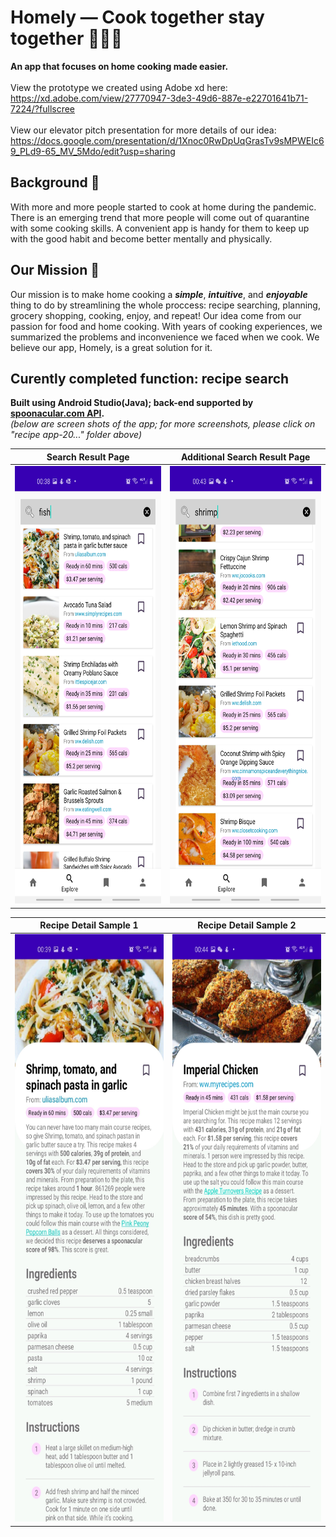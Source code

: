 # Homely — Cook together stay together   🍜🍛🍔
**An app that focuses on home cooking made easier.** </br> </br>
View the prototype we created using Adobe xd here:</br>https://xd.adobe.com/view/27770947-3de3-49d6-887e-e22701641b71-7224/?fullscree
</br> </br>
View our elevator pitch presentation for more details of our idea:</br>https://docs.google.com/presentation/d/1Xnoc0RwDpUqGrasTv9sMPWEIc69_PLd9-65_MV_5Mdo/edit?usp=sharing
</br>
## Background 🍎
With more and more people started to cook at home during the pandemic. There is an emerging trend that more people will come out of quarantine with some cooking skills. 
A convenient app is handy for them to keep up with the good habit and become better mentally and physically.

## Our Mission 🍇
Our mission is to make home cooking a ***simple***, ***intuitive***, and ***enjoyable*** thing to do by streamlining the whole proccess: recipe searching, planning, grocery shopping, cooking, enjoy, and repeat! Our idea come from our passion for food and home cooking. With years of cooking experiences, we summarized the problems and inconvenience we faced when we cook. We believe our app, Homely, is a great solution for it. 

## Curently completed function: recipe search
**Built using Android Studio(Java); back-end supported by [spoonacular.com API](https://spoonacular.com/food-api).** </br>
*(below are screen shots of the app; for more screenshots, please click on "recipe app-20..." folder above)* </br>

Search Result Page             |  Additional Search Result Page
:-------------------------:|:-------------------------:
<img src="https://github.com/Samantha-Zhan/Homely--Cook_together_stay_together/blob/master/recipe%20app-20210113T055038Z-001/recipe%20app/Screenshot_20210113-003839_FoodApp.jpg?raw=true" width="330" height="700"> |  <img src="https://github.com/Samantha-Zhan/Homely--Cook_together_stay_together/blob/master/recipe%20app-20210113T055038Z-001/recipe%20app/Screenshot_20210113-004337_FoodApp.jpg?raw=true" width="330" height="700">

Recipe Detail Sample 1             |  Recipe Detail Sample 2
:-------------------------:|:-------------------------:
<img src="https://github.com/Samantha-Zhan/Homely--Cook_together_stay_together/blob/master/recipe%20app-20210113T055038Z-001/recipe%20app/recipe2.jpg?raw=true" width="330" height="940"> |  <img src="https://github.com/Samantha-Zhan/Homely--Cook_together_stay_together/blob/master/recipe%20app-20210113T055038Z-001/recipe%20app/Screenshot_20210113-004451_FoodApp.jpg?raw=true" width="330" height="940">

